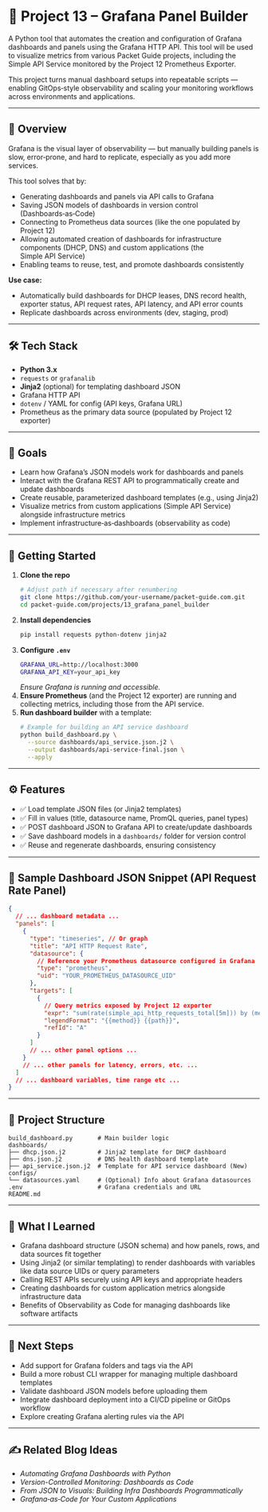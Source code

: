 # 📘 Project 13 – Grafana Panel Builder

A Python tool that automates the creation and configuration of Grafana dashboards and panels using the Grafana HTTP API. This tool will be used to visualize metrics from various Packet Guide projects, including the Simple API Service monitored by the Project 12 Prometheus Exporter.

This project turns manual dashboard setups into repeatable scripts — enabling GitOps‑style observability and scaling your monitoring workflows across environments and applications.

---

## 🧭 Overview

Grafana is the visual layer of observability — but manually building panels is slow, error‑prone, and hard to replicate, especially as you add more services.

This tool solves that by:

- Generating dashboards and panels via API calls to Grafana
- Saving JSON models of dashboards in version control (Dashboards‑as‑Code)
- Connecting to Prometheus data sources (like the one populated by Project 12)
- Allowing automated creation of dashboards for infrastructure components (DHCP, DNS) and custom applications (the Simple API Service)
- Enabling teams to reuse, test, and promote dashboards consistently

**Use case:**

- Automatically build dashboards for DHCP leases, DNS record health, exporter status, API request rates, API latency, and API error counts
- Replicate dashboards across environments (dev, staging, prod)

---

## 🛠 Tech Stack

- **Python 3.x**
- `requests` or `grafanalib`
- **Jinja2** (optional) for templating dashboard JSON
- Grafana HTTP API
- `dotenv` / YAML for config (API keys, Grafana URL)
- Prometheus as the primary data source (populated by Project 12 exporter)

---

## 🎯 Goals

- Learn how Grafana’s JSON models work for dashboards and panels
- Interact with the Grafana REST API to programmatically create and update dashboards
- Create reusable, parameterized dashboard templates (e.g., using Jinja2)
- Visualize metrics from custom applications (Simple API Service) alongside infrastructure metrics
- Implement infrastructure‑as‑dashboards (observability as code)

---

## 🚀 Getting Started

1. **Clone the repo**
   ```bash
   # Adjust path if necessary after renumbering
   git clone https://github.com/your-username/packet-guide.com.git
   cd packet-guide.com/projects/13_grafana_panel_builder
   ```
2. **Install dependencies**
   ```bash
   pip install requests python-dotenv jinja2
   ```
3. **Configure `.env`**
   ```bash
   GRAFANA_URL=http://localhost:3000
   GRAFANA_API_KEY=your_api_key
   ```
   _Ensure Grafana is running and accessible._
4. **Ensure Prometheus** (and the Project 12 exporter) are running and collecting metrics, including those from the API service.
5. **Run dashboard builder** with a template:
   ```bash
   # Example for building an API service dashboard
   python build_dashboard.py \
     --source dashboards/api_service.json.j2 \
     --output dashboards/api-service-final.json \
     --apply
   ```

---

## ⚙️ Features

- ✅ Load template JSON files (or Jinja2 templates)
- ✅ Fill in values (title, datasource name, PromQL queries, panel types)
- ✅ POST dashboard JSON to Grafana API to create/update dashboards
- ✅ Save dashboard models in a `dashboards/` folder for version control
- ✅ Reuse and regenerate dashboards, ensuring consistency

---

## 📄 Sample Dashboard JSON Snippet (API Request Rate Panel)

```json
{
  // ... dashboard metadata ...
  "panels": [
    {
      "type": "timeseries", // Or graph
      "title": "API HTTP Request Rate",
      "datasource": {
        // Reference your Prometheus datasource configured in Grafana
        "type": "prometheus",
        "uid": "YOUR_PROMETHEUS_DATASOURCE_UID"
      },
      "targets": [
        {
          // Query metrics exposed by Project 12 exporter
          "expr": "sum(rate(simple_api_http_requests_total[5m])) by (method, path)",
          "legendFormat": "{{method}} {{path}}",
          "refId": "A"
        }
      ]
      // ... other panel options ...
    }
    // ... other panels for latency, errors, etc. ...
  ]
  // ... dashboard variables, time range etc ...
}
```

---

## 📂 Project Structure

```text
build_dashboard.py       # Main builder logic
dashboards/
├── dhcp.json.j2         # Jinja2 template for DHCP dashboard
├── dns.json.j2          # DNS health dashboard template
├── api_service.json.j2  # Template for API service dashboard (New)
configs/
└── datasources.yaml     # (Optional) Info about Grafana datasources
.env                     # Grafana credentials and URL
README.md
```

---

## 🧠 What I Learned

- Grafana dashboard structure (JSON schema) and how panels, rows, and data sources fit together
- Using Jinja2 (or similar templating) to render dashboards with variables like data source UIDs or query parameters
- Calling REST APIs securely using API keys and appropriate headers
- Creating dashboards for custom application metrics alongside infrastructure data
- Benefits of Observability as Code for managing dashboards like software artifacts

---

## 🔁 Next Steps

- Add support for Grafana folders and tags via the API
- Build a more robust CLI wrapper for managing multiple dashboard templates
- Validate dashboard JSON models before uploading them
- Integrate dashboard deployment into a CI/CD pipeline or GitOps workflow
- Explore creating Grafana alerting rules via the API

---

## ✍️ Related Blog Ideas

- _Automating Grafana Dashboards with Python_
- _Version-Controlled Monitoring: Dashboards as Code_
- _From JSON to Visuals: Building Infra Dashboards Programmatically_
- _Grafana‑as‑Code for Your Custom Applications_
